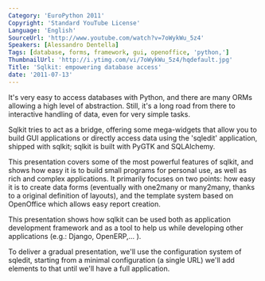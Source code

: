 ```yaml
---
Category: 'EuroPython 2011'
Copyright: 'Standard YouTube License'
Language: 'English'
SourceUrl: 'http://www.youtube.com/watch?v=7oWykWu_5z4'
Speakers: [Alessandro Dentella]
Tags: [database, forms, framework, gui, openoffice, 'python,']
ThumbnailUrl: 'http://i.ytimg.com/vi/7oWykWu_5z4/hqdefault.jpg'
Title: 'Sqlkit: empowering database access'
date: '2011-07-13'
---
```

It's very easy to access databases with Python, and there are many ORMs
allowing a high level of abstraction. Still, it's a long road from there to
interactive handling of data, even for very simple tasks.

Sqlkit tries to act as a bridge, offering some mega-widgets that allow you to
build GUI applications or directly access data using the 'sqledit'
application, shipped with sqlkit; sqlkit is built with PyGTK and SQLAlchemy.

This presentation covers some of the most powerful features of sqlkit, and
shows how easy it is to build small programs for personal use, as well as rich
and complex applications. It primarily focuses on two points: how easy it is
to create data forms (eventually with one2many or many2many, thanks to a
original definition of layouts), and the template system based on OpenOffice
which allows easy report creation.

This presentation shows how sqlkit can be used both as application development
framework and as a tool to help us while developing other applications (e.g.:
Django, OpenERP,… ).

To deliver a gradual presentation, we'll use the configuration system of
sqledit, starting from a minimal configuration (a single URL) we'll add
elements to that until we'll have a full application.

